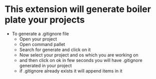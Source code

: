 # This extension will generate boiler plate your projects

- To generate a .gitignore file
	- Open your project
	- Open command pallet
	- Search for generate and click on it
	- Now select your project and os which you are working on
	- and then click on ok in few seconds you will have .gitignore generated in your project
	- if .gitignore already exists it will append items in it